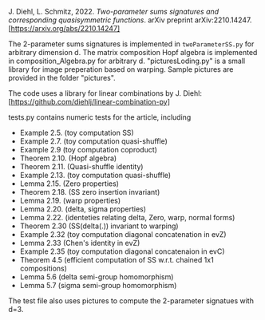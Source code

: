 J. Diehl, L. Schmitz, 2022.
*Two-parameter sums signatures and corresponding quasisymmetric functions*. arXiv preprint arXiv:2210.14247.
[https://arxiv.org/abs/2210.14247]


The 2-parameter sums signatures is implemented in `twoParameterSS.py` for arbitrary dimension d. 
The matrix composition Hopf algebra is implemented in composition_Algebra.py for arbitrary d. 
"picturesLoding.py" is a small library for image preperation based on warping. 
Sample pictures are provided in the folder "pictures". 

The code uses a library for linear combinations by J. Diehl:
[https://github.com/diehlj/linear-combination-py]

tests.py contains numeric tests for the article, including 
- Example 2.5. (toy computation SS)
- Example 2.7. (toy computation quasi-shuffle) 
- Example 2.9  (toy computation coproduct)
- Theorem 2.10. (Hopf algebra)
- Theorem 2.11. (Quasi-shuffle identity)    
- Example 2.13. (toy computation quasi-shuffle)
- Lemma 2.15. (Zero properties)
- Theorem 2.18. (SS zero insertion invariant)
- Lemma 2.19. (warp properties)
- Lemma 2.20. (delta, sigma properties)
- Lemma 2.22. (identeties relating delta, Zero, warp, normal forms)
- Theorem 2.30 (SS(delta(.)) invariant to warping)
- Example 2.32 (toy computation diagonal concatenation in evZ)
- Lemma 2.33 (Chen's identity in evZ)
- Example 2.35 (toy computation diagonal concatenaion in evC)
- Theorem 4.5 (efficient computation of SS w.r.t. chained 1x1 compositions)
- Lemma 5.6 (delta semi-group homomorphism)
- Lemma 5.7 (sigma semi-group homomorphism)


The test file also uses pictures to compute the 2-parameter signatues with d=3. 

